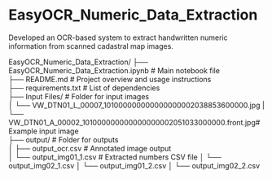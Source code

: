 # EasyOCR_Numeric_Data_Extraction
Developed an OCR-based system to extract handwritten numeric information from scanned cadastral map images.

EasyOCR_Numeric_Data_Extraction/
├── EasyOCR_Numeric_Data_Extraction.ipynb  # Main notebook file  
├── README.md                              # Project overview and usage instructions  
├── requirements.txt                       # List of dependencies  
├── Input Files/                                  # Folder for input images  
│   └── VW_DTN01_L_00007_101000000000000000002038853600000.jpg
|   └── VW_DTN01_A_00002_101000000000000000002051033000000.front.jpg# Example input image  
├── output/                                 # Folder for outputs  
│   ├── output_ocr.csv               # Annotated image output  
│   └── output_img01_1.csv  # Extracted numbers CSV file
│   └── output_img02_1.csv
│   └── output_img01_2.csv
│   └── output_img02_2.csv
